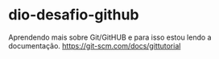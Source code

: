 # dio-desafio-github

Aprendendo mais sobre Git/GitHUB e para isso estou lendo a documentação.
https://git-scm.com/docs/gittutorial
